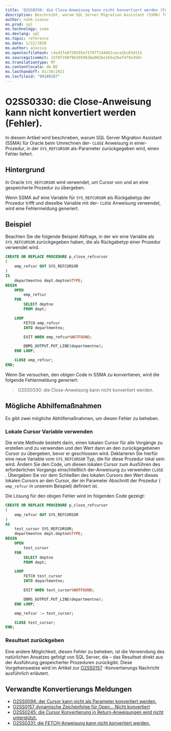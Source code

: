 ```yaml
---
title: 'O2SS0330: die Close-Anweisung kann nicht konvertiert werden (Fehler).'
description: Beschreibt, warum SQL Server Migration Assistant (SSMA) für Oracle beim Umrechnen der Close-Anweisung in einer Prozedur, bei der ein SYS_REFCURSOR als Parameter zurückgegeben wird, einen Fehler liefert.
author: nahk-ivanov
ms.prod: sql
ms.technology: ssma
ms.devlang: sql
ms.topic: reference
ms.date: 1/22/2020
ms.author: alexiva
ms.openlocfilehash: c4e43fe0f20595e71f977144d61ceca2bc03d315
ms.sourcegitcommit: 33f0f190f962059826e002be165a2bef4f9e350c
ms.translationtype: MT
ms.contentlocale: de-DE
ms.lasthandoff: 01/30/2021
ms.locfileid: "99189167"
---
```

# <a name="o2ss0330-unable-to-convert-close-statement-error"></a>O2SS0330: die Close-Anweisung kann nicht konvertiert werden (Fehler).

In diesem Artikel wird beschrieben, warum SQL Server Migration Assistant (SSMA) für Oracle beim Umrechnen der- `CLOSE` Anweisung in einer-Prozedur, in der `SYS_REFCURSOR` als-Parameter zurückgegeben wird, einen Fehler liefert.

## <a name="background"></a>Hintergrund

In Oracle `SYS_REFCURSOR` wird verwendet, um Cursor von und an eine gespeicherte Prozedur zu übergeben.

Wenn SSMA auf eine Variable für `SYS_REFCURSOR` als Rückgabetyp der Prozedur trifft und dieselbe Variable mit der- `CLOSE` Anweisung verwendet, wird eine Fehlermeldung generiert.

## <a name="example"></a>Beispiel

Beachten Sie die folgende Beispiel Abfrage, in der wir eine Variable als `SYS_REFCURSOR` zurückgegeben haben, die als Rückgabetyp einer Prozedur verwendet wird.

```sql
CREATE OR REPLACE PROCEDURE p_close_refcursor
(
    emp_refcur OUT SYS_REFCURSOR
)
IS
    departmentno dept.deptno%TYPE;
BEGIN
    OPEN
        emp_refcur
    FOR
        SELECT deptno
        FROM dept;

    LOOP
        FETCH emp_refcur
        INTO departmentno;

        EXIT WHEN emp_refcur%NOTFOUND;

        DBMS_OUTPUT.PUT_LINE(departmentno);
    END LOOP;

    CLOSE emp_refcur;
END;
```

Wenn Sie versuchen, den obigen Code in SSMA zu konvertieren, wird die folgende Fehlermeldung generiert:

> O2SS0330: die Close-Anweisung kann nicht konvertiert werden.

## <a name="possible-remedies"></a>Mögliche Abhilfemaßnahmen

Es gibt zwei mögliche Abhilfemaßnahmen, um diesen Fehler zu beheben.

### <a name="use-local-cursor-variable"></a>Lokale Cursor Variable verwenden

Die erste Methode besteht darin, einen lokalen Cursor für alle Vorgänge zu erstellen und zu verwenden und den Wert dann an den zurückgegebenen Cursor zu übergeben, bevor er geschlossen wird. Deklarieren Sie hierfür eine neue Variable vom `SYS_REFCURSOR` Typ, die für diese Prozedur lokal sein wird. Ändern Sie den Code, um diesen lokalen Cursor zum Ausführen des erforderlichen Vorgangs einschließlich der-Anweisung zu verwenden `CLOSE` . Übergeben Sie vor dem Schließen des lokalen Cursors den Wert dieses lokalen Cursors an den Cursor, der im Parameter Abschnitt der Prozedur ( `emp_refcur` in unserem Beispiel) definiert ist.

Die Lösung für den obigen Fehler wird im folgenden Code gezeigt:

```sql
CREATE OR REPLACE PROCEDURE p_close_refcursor
(
    emp_refcur OUT SYS_REFCURSOR
)
AS
    test_cursor SYS_REFCURSOR;
    departmentno dept.deptno%TYPE;
BEGIN
    OPEN
        test_cursor
    FOR
        SELECT deptno
        FROM dept;

    LOOP
        FETCH test_cursor
        INTO departmentno;

        EXIT WHEN test_cursor%NOTFOUND;

        DBMS_OUTPUT.PUT_LINE(departmentno);
    END LOOP;

    emp_refcur := test_cursor;

    CLOSE test_cursor;
END;
```

### <a name="return-result-set"></a>Resultset zurückgeben

Eine andere Möglichkeit, diesen Fehler zu beheben, ist die Verwendung des natürlichen Ansatzes gefolgt von SQL Server, die – das Resultset direkt aus der Ausführung gespeicherter Prozeduren zurückgibt. Diese Vorgehensweise wird im Artikel zur [O2SS0157](o2ss0157.md) -Konvertierungs Nachricht ausführlich erläutert.

## <a name="related-conversion-messages"></a>Verwandte Konvertierungs Meldungen

* [O2SS0094: der Cursor kann nicht als Parameter konvertiert werden.](o2ss0094.md)
* [O2SS0157 dynamische Zeichenfolge für Open... Nicht konvertiert](o2ss0157.md)
* [O2SS0245: die Cursor Konvertierung in Return-Anweisungen wird nicht unterstützt.](o2ss0245.md)
* [O2SS0331: die FETCH-Anweisung kann nicht konvertiert werden.](o2ss0331.md)
